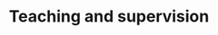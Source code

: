 ---
# An instance of the Contact widget.
widget: features

# This file represents a page section.
headless: true

# Order that this section appears on the page.
weight: 100

title: Teaching and supervision
subtitle:

feature: 
  - description: Software Quality-
                 {{<staticref "https://moodle.abo.fi/course/view.php?id=8404" "newtab" >}} Period 1{{</staticref>}},
                 System Safety- {{<staticref "https://moodle.abo.fi/course/view.php?id=8405" "newtab" >}}Period 2{{</staticref>}},
                 Tools for Reliable Software Construction{{<staticref "https://moodle.abo.fi/enrol/index.php?id=8406" "newtab">}}Period 3{{</staticref>}}
    icon: teaching
    icon_pack: custom
    name: Courses 
  - description: Frankie Spencer (Present),
                 Usman Sanwal ([17.4.20](https://www.dropbox.com/s/c64hu4wd5n86g2z/Slide1.png?dl=0)),
                 Mojgan Kamali ([13.11.15](http://users.abo.fi/lpetre/mojgan%27s%20defence)),
                 Petter Sandvik([13.11.15](http://users.abo.fi/lpetre/petter%27s%20defence)),
                 Maryam Kamali ([13.9.13](http://users.abo.fi/lpetre/maryam%27s%20defence)),
                 Mats Neovius ([26.11.12](http://users.abo.fi/lpetre/mats%27%20defence))
                 
    icon: phd
    icon_pack: custom
    name: PhD Students
  - description: Rasmus Bogel (2024), Shahnoor Shahnoor(2023), Sujan Shrestra(2023), Evan Roman(2023), Joel Sjöberg (2021), Olav Lillerovde (2020), Thang Ngo Minh (2020), Gohar Shah (2017), Olujuwon Alabi (2016), Sushil Pandey (2015), Karl Herler (2014), Joseph Aduayi-Akue (2014), Obe Olabode (2014), Abdoulie Sidibeh (2013), Haider Raza (2012), Mustafa Hassan (2009), Raluca-Maria Indre (2008), Jonas Olme (2007), Laura Nummila (2006), Patrik Herrgård (2002)
                 
    icon: msc
    icon_pack: custom
    name: MSc Students


design:
  columns: '2'
---